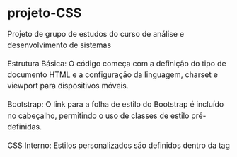 # projeto-CSS
Projeto de grupo de estudos do curso de análise e desenvolvimento de sistemas  

Estrutura Básica: O código começa com a definição do tipo de documento HTML e a configuração da linguagem, charset e viewport para dispositivos móveis.

Bootstrap: O link para a folha de estilo do Bootstrap é incluído no cabeçalho, permitindo o uso de classes de estilo pré-definidas.

CSS Interno: Estilos personalizados são definidos dentro da tag <style> para ajustar a aparência de elementos como body, h1, p, botões e tabelas.

Conteúdo: O corpo da página contém um cabeçalho, três seções (introdução, tabela de dados e um formulário) e um rodapé.

Tabela e Formulário: A tabela usa classes do Bootstrap para uma aparência consistente e um formulário simples é apresentado com campos de entrada.

Interatividade: Um botão estilizado muda de cor quando o mouse passa sobre ele, demonstrando a interatividade simples do CSS.


---------------------------------------------------------------------------------------------------------------------------------

<!DOCTYPE html>
<html lang="pt-BR">
<head>
    <meta charset="UTF-8">
    <meta name="viewport" content="width=device-width, initial-scale=1.0">
    <title>Exemplo de CSS e Bootstrap</title>
    <link rel="stylesheet" href="https://stackpath.bootstrapcdn.com/bootstrap/4.5.2/css/bootstrap.min.css">
    <style>
        body {
            font-family: Arial, sans-serif;
            background-color: #f8f9fa;
            color: #333;
        }

        h1 {
            color: #007bff;
            text-align: center;
        }

        p {
            font-size: 1.2em;
            line-height: 1.5;
        }

        .button {
            background-color: #28a745;
            color: white;
            padding: 10px 20px;
            border: none;
            border-radius: 5px;
            cursor: pointer;
        }

        .button:hover {
            background-color: #218838;
        }

        .custom-table {
            margin: 20px 0;
        }

        /* Estilo para a tabela */
        .custom-table th, .custom-table td {
            text-align: center;
            padding: 15px;
        }

        .custom-table th {
            background-color: #007bff;
            color: white;
        }

        /* Seletores de classe */
        .important {
            font-weight: bold;
            color: red;
        }
    </style>
</head>
<body>

    <header>
        <h1>Bem-vindo ao Exemplo de CSS e Bootstrap</h1>
    </header>

    <main class="container">
        <section>
            <h2>Seção de Introdução</h2>
            <p>Este é um exemplo que demonstra como usar CSS para estilizar páginas web. O CSS separa o conteúdo do estilo, permitindo uma melhor manutenção.</p>
            <button class="button">Clique aqui</button>
        </section>

        <section>
            <h2>Tabela de Dados</h2>
            <table class="table table-bordered custom-table">
                <thead>
                    <tr>
                        <th>Nome</th>
                        <th>Idade</th>
                        <th>Cidade</th>
                    </tr>
                </thead>
                <tbody>
                    <tr>
                        <td>João</td>
                        <td>25</td>
                        <td>São Paulo</td>
                    </tr>
                    <tr>
                        <td>Maria</td>
                        <td>30</td>
                        <td>Rio de Janeiro</td>
                    </tr>
                    <tr>
                        <td class="important">Carlos</td>
                        <td class="important">35</td>
                        <td class="important">Belo Horizonte</td>
                    </tr>
                </tbody>
            </table>
        </section>

        <section>
            <h2>Formulário Exemplo</h2>
            <form>
                <div class="form-group">
                    <label for="nome">Nome:</label>
                    <input type="text" class="form-control" id="nome" placeholder="Digite seu nome">
                </div>
                <div class="form-group">
                    <label for="email">Email:</label>
                    <input type="email" class="form-control" id="email" placeholder="Digite seu email">
                </div>
                <button type="submit" class="button">Enviar</button>
            </form>
        </section>
    </main>

    <footer class="text-center" style="margin-top: 20px;">
        <p>&copy; Prof. Iago Ricardo. Exemplo de CSS. Todos os direitos reservados.</p>
    </footer>

    <script src="https://code.jquery.com/jquery-3.5.1.slim.min.js"></script>
    <script src="https://cdn.jsdelivr.net/npm/@popperjs/core@2.0.7/dist/umd/popper.min.js"></script>
    <script src="https://stackpath.bootstrapcdn.com/bootstrap/4.5.2/js/bootstrap.min.js"></script>
</body>
</html>
